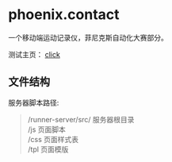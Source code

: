 phoenix.contact
===============

一个移动端运动记录仪，菲尼克斯自动化大赛部分。

测试主页： [click](http://localhost:8080/index)

文件结构
--------

服务器脚本路径: 
   
>   /runner-server/src/     服务器根目录<br>
                     /js   页面脚本<br>
                     /css  页面样式表<br>
                     /tpl  页面模版<br>
                                 
                                 
